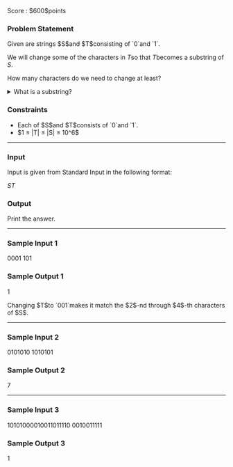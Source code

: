 
<div>

<span>

<span>

<p>
Score : $600$points
</p>

<div>

<section>

### **Problem Statement**

<p>
Given are strings $S$and $T$consisting of `0`and `1`.

We will change some of the characters in $T$so that $T$becomes a substring of $S$.

How many characters do we need to change at least?
</p>

<details>

<summary>
What is a substring?
</summary>
$T$is said to be a substring of $S$when some contiguous part of $S$matches $T$.  
For example, `000`is a substring of `10001`, while `11`is not.


</details>

</section>

</div>

<div>

<section>

### **Constraints**

<ul>

<li>
Each of $S$and $T$consists of `0`and `1`.
</li>

<li>
$1 ≤ |T| ≤ |S| ≤ 10^6$
</li>

</ul>

</section>

</div>

---

<div>

<div>

<section>

### **Input**

<p>
Input is given from Standard Input in the following format:
</p>

<div>

$S$$T$
</div>

</section>

</div>

<div>

<section>

### **Output**

<p>
Print the answer.
</p>

</section>

</div>

</div>

---

<div>

<section>

### **Sample Input 1**

<div>

0001
101

</div>

</section>

</div>

<div>

<section>

### **Sample Output 1**

<div>

1

</div>

<p>
Changing $T$to `001`makes it match the $2$-nd through $4$-th characters of $S$.
</p>

</section>

</div>

---

<div>

<section>

### **Sample Input 2**

<div>

0101010
1010101

</div>

</section>

</div>

<div>

<section>

### **Sample Output 2**

<div>

7

</div>

</section>

</div>

---

<div>

<section>

### **Sample Input 3**

<div>

10101000010011011110
0010011111

</div>

</section>

</div>

<div>

<section>

### **Sample Output 3**

<div>

1

</div>

</section>

</div>

</span>

</span>

</div>
